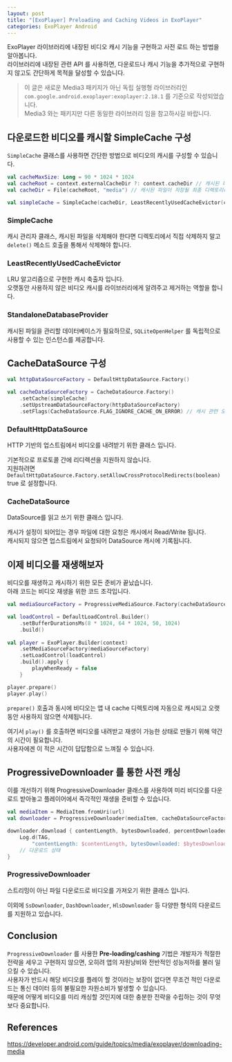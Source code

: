 ```yaml
---
layout: post
title: "[ExoPlayer] Preloading and Caching Videos in ExoPlayer"
categories: ExoPlayer Android 
---
```


ExoPlayer 라이브러리에 내장된 비디오 캐시 기능을 구현하고 사전 로드 하는 방법을 알아봅니다.  
라이브러리에 내장된 관련 API 를 사용하면, 다운로드나 캐시 기능을 추가적으로 구현하지 않고도 간단하게 목적을 달성할 수 있습니다.

> 이 글은 새로운 Media3 패키지가 아닌 독립 실행형 라이브러리인 `com.google.android.exoplayer:exoplayer:2.18.1` 를 기준으로 작성되었습니다.  
Media3 와는 패키지만 다른 동일한 라이브러리 임을 참고하시길 바랍니다.

## 다운로드한 비디오를 캐시할 SimpleCache 구성

`SimpleCache` 클래스를 사용하면 간단한 방법으로 비디오의 캐시를 구성할 수 있습니다. 

~~~kotlin
val cacheMaxSize: Long = 90 * 1024 * 1024
val cacheRoot = context.externalCacheDir ?: context.cacheDir // 캐시된 파일이 저장될 디렉토리의 루트
val cacheDir = File(cacheRoot, "media") // 캐시된 파일이 저장될 최종 디렉토리(media)

val simpleCache = SimpleCache(cacheDir, LeastRecentlyUsedCacheEvictor(cacheMaxSize), StandaloneDatabaseProvider(context)) // 하나의 인스턴스만 하용하므로 싱글톤 패턴의 Wrapper를 구성하는 것을 권장
~~~

### SimpleCache

캐시 관리자 클래스, 캐시된 파일을 삭제해야 한다면 디렉토리에서 직접 삭제하지 말고 `delete()` 메소드 호출을 통해서 삭제해야 합니다.

### LeastRecentlyUsedCacheEvictor

LRU 알고리즘으로 구현한 캐시 축출자 입니다.  
오랫동안 사용하지 않은 비디오 캐시를 라이브러리에게 알려주고 제거하는 역할을 합니다.

### StandaloneDatabaseProvider

캐시된 파일을 관리할 데이터베이스가 필요하므로, `SQLiteOpenHelper` 를 독립적으로 사용할 수 있는 인스턴스를 제공합니다.

## CacheDataSource 구성

~~~kotlin
val httpDataSourceFactory = DefaultHttpDataSource.Factory()

val cacheDataSourceFactory = CacheDataSource.Factory()
    .setCache(simpleCache)
    .setUpstreamDataSourceFactory(httpDataSourceFactory)
    .setFlags(CacheDataSource.FLAG_IGNORE_CACHE_ON_ERROR) // 캐시 관련 오류 발생 후 캐시에 대한 무시 허용
~~~

### DefaultHttpDataSource

HTTP 기반의 업스트림에서 비디오를 내려받기 위한 클래스 입니다.  

기본적으로 프로토콜 간에 리디렉션을 지원하지 않습니다.  
지원하려면 `DefaultHttpDataSource.Factory.setAllowCrossProtocolRedirects(boolean)` true 로 설정합니다.

### CacheDataSource

DataSource를 읽고 쓰기 위한 클래스 입니다.

캐시가 설정이 되어있는 경우 파일에 대한 요청은 캐시에서 Read/Write 됩니다.  
캐시되지 않으면 업스트림에서 요청되어 DataSource 캐시에 기록됩니다.

## 이제 비디오를 재생해보자

비디오를 재생하고 캐시하기 위한 모든 준비가 끝났습니다.  
아래 코드는 비디오 재생을 위한 코드 조각입니다.

~~~kotlin
val mediaSourceFactory = ProgressiveMediaSource.Factory(cacheDataSourceFactory)

val loadControl = DefaultLoadControl.Builder()
    .setBufferDurationsMs(8 * 1024, 64 * 1024, 50, 1024)
    .build()
    
val player = ExoPlayer.Builder(context)
    .setMediaSourceFactory(mediaSourceFactory)
    .setLoadControl(loadControl)
    .build().apply {
        playWhenReady = false
    }

player.prepare()
player.play()
~~~

`prepare()` 호출과 동시에 비디오는 앱 내 cache 디렉토리에 자동으로 캐시되고 오랫동안 사용하지 않으면 삭제됩니다.

여기서 `play()` 를 호출하면 비디오를 내려받고 재생이 가능한 상태로 만들기 위해 약간의 시간이 필요합니다.  
사용자에겐 이 적은 시간이 답답함으로 느껴질 수 있습니다.

## ProgressiveDownloader 를 통한 사전 캐싱

이를 개선하기 위해 ProgressiveDownloader 클래스를 사용하여 미리 비디오를 다운로드 받아놓고 플레이어에서 즉각적인 재생을 준비할 수 있습니다.

~~~kotlin
val mediaItem = MediaItem.fromUri(url)
val downloader = ProgressiveDownloader(mediaItem, cacheDataSourceFactory)

downloader.download { contentLength, bytesDownloaded, percentDownloaded ->
    Log.d(TAG,
        "contentLength: $contentLength, bytesDownloaded: $bytesDownloaded, percentDownloaded: $percentDownloaded")
    // 다운로드 상태
}
~~~

### ProgressiveDownloader

스트리밍이 아닌 파일 다운로드로 비디오를 가져오기 위한 클래스 입니다.

이외에 `SsDownloader`, `DashDownloader`, `HlsDownloader` 등 다양한 형식의 다운로드를 지원하고 있습니다.

## Conclusion

`ProgressiveDownloader` 를 사용한 **Pre-loading/cashing** 기법은 개발자가 적절한 전략을 세우고 구현하지 않으면, 오히려 앱의 자원낭비와 전반적인 성능저하를 불러 일으킬 수 있습니다.  
사용자가 반드시 해당 비디오를 플레이 할 것이라는 보장이 없다면 무조건 적인 다운로드는 통신 데이터 등의 불필요한 자원소비가 발생할 수 있습니다.  
때문에 어떻게 비디오를 미리 캐싱할 것인지에 대한 충분한 전략을 수립하는 것이 무엇보다 중요합니다.

## References

https://developer.android.com/guide/topics/media/exoplayer/downloading-media





